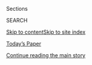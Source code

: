 <div id="app">

<div>

<div class="NYTAppHideMasthead css-zz1s19 e1suatyy0">

<div class="section css-ui9rw0 e1suatyy2">

<div class="css-11hrj97 er09x8g0">

<div class="css-6n7j50">

</div>

<span class="css-1dv1kvn">Sections</span>

<div class="css-10488qs">

<span class="css-1dv1kvn">SEARCH</span>

</div>

[Skip to content](#site-content)[Skip to site
index](#site-index)

</div>

<div class="css-10698na e1huz5gh0">

</div>

</div>

<div id="masthead-bar-one" class="section hasLinks css-15hmgas e1csuq9d3">

<div class="css-uqyvli e1csuq9d0">

</div>

<div class="css-1uqjmks e1csuq9d1">

</div>

<div class="css-9e9ivx">

[](https://myaccount.nytimes3xbfgragh.onion/auth/login?response_type=cookie&client_id=vi)

</div>

<div class="css-1bvtpon e1csuq9d2">

[Today’s Paper](https://www.nytimes3xbfgragh.onion/section/todayspaper)

</div>

</div>

</div>

</div>

<div data-aria-hidden="false">

<div id="site-content" data-role="main">

<div class="css-1ffjgkm">

</div>

<div id="top-wrapper" class="css-15p45cc eaca97t0" type="top">

<div id="top-slug" class="css-19x0jxb eaca97t1" hidden="">

Advertisement

</div>

[Continue reading the main
story](#after-top)

<div class="ad top-wrapper" style="text-align:center;height:100%;display:block;min-height:90px">

<div id="top" class="place-ad" data-position="top" data-size-key="top">

</div>

</div>

<div id="after-top">

</div>

</div>

<div id="collection-the-72218-issue" class="section css-15h4p1b e9abtgs0">

<div class="css-1j21atc e1svk9qx1">

<div class="css-fmiefx e1svk9qx2">

<div class="css-1hk7r2m eu54l5x0">

<div id="sponsor-wrapper" class="css-7a1pgi eaca97t0" type="sponsor" hidden="">

<div id="sponsor-slug" class="css-1l4mleb eaca97t1" hidden="">

Supported by

</div>

[Continue reading the main
story](#after-sponsor)

<div id="sponsor" class="ad sponsor-wrapper" style="text-align:left;height:100%;display:block">

</div>

<div id="after-sponsor">

</div>

</div>

</div>

### <span class="css-15smmd5 ezz4tcd1">[Magazine](/section/magazine)</span>

</div>

<div class="css-nfcc9b e1svk9qx3">

<div class="css-vl9dhg e1svk9qx5">

<div class="css-1nrhkj6 e1svk9qx6">

# The 7.22.18 Issue

<div class="follow-button-placeholder" data-collection-id="">

</div>

</div>

</div>

</div>

</div>

<div class="css-4svvz1 ekkqrpp0">

<div id="collection-highlights-container" class="section css-18l1u7x e46isfb1">

<div class="template-1 css-gfgt40 ekkqrpp1">

## Highlights

1.  ![<span class="css-13wzayb e1oaj3zl2"><span class="css-1dv1kvn">Credit</span>Damon
    Winter/The New York
    Times</span>](https://static01.graylady3jvrrxbe.onion/images/2018/07/22/magazine/22soros-slide-KXR2-promo/22soros-slide-KXR2-jumbo.png)
    
    <div class="css-gjijuv">
    
    ### Feature
    
    ## [George Soros Bet Big on Liberal Democracy. Now He Fears He Is Losing.](/2018/07/17/magazine/george-soros-democrat-open-society.html)
    
    His enemies paint him as all-powerful, but the billionaire
    philanthropist believes that his political legacy has never been in
    greater
    jeopardy.
    
    <span class="css-1oaezp0"></span><span class="css-1q6w006 e4e4i5l3"></span><span class="css-9voj2j">By
    <span class="css-1baulvz last-byline" itemprop="name">Michael
    Steinberger</span></span>
    
    </div>

2.  ![<span class="css-1samh1w e1oaj3zl2"><span class="css-1dv1kvn">Credit</span>Paola
    Kudacki for The New York
    Times</span>](https://static01.graylady3jvrrxbe.onion/images/2018/07/22/magazine/22mag-lee-image1/22mag-lee-image1-videoLarge.png)
    
    <div class="css-10wtrbd">
    
    ### Feature
    
    ## [Young Jean Lee’s Unsafe Spaces](/2018/07/18/magazine/young-jean-lees-unsafe-spaces.html)
    
    The first female Asian-American playwright on Broadway takes aim at
    identity and watches the audience
    squirm.
    
    <span class="css-1oaezp0"></span><span class="css-1q6w006 e4e4i5l3"></span><span class="css-9voj2j">By
    <span class="css-1baulvz last-byline" itemprop="name">Parul
    Sehgal</span></span>
    
    </div>

3.  ![<span class="css-1samh1w e1oaj3zl2"><span class="css-1dv1kvn">Credit</span>Lucas
    Foglia for The New York
    Times</span>](https://static01.graylady3jvrrxbe.onion/images/2018/07/22/magazine/22mag-water-image-slide-XZRC/22mag-water-image-slide-XZRC-videoLarge.jpg)
    
    <div class="css-10wtrbd">
    
    ### Feature
    
    ## [The Water Wars of Arizona](/2018/07/19/magazine/the-water-wars-of-arizona.html)
    
    Attracted by lax regulations, industrial agriculture has descended
    on a remote valley, depleting its aquifer — leaving many residents
    with no water at
    all.
    
    <span class="css-1oaezp0"></span><span class="css-1q6w006 e4e4i5l3"></span><span class="css-9voj2j">By
    <span class="css-1baulvz last-byline" itemprop="name">Noah Gallagher
    Shannon</span></span>
    
    </div>

4.  ![<span class="css-1samh1w e1oaj3zl2"><span class="css-1dv1kvn">Credit</span>Photo
    illustration by Nicolás Ortega. Source photographs from Getty
    Images.</span>](https://static01.graylady3jvrrxbe.onion/images/2018/07/22/magazine/22mag-firstwords-image1/22mag-firstwords-image1-videoLarge.png)
    
    <div class="css-10wtrbd">
    
    ### First Words
    
    ## [America Can Never Sort Out Whether ‘Socialism’ Is Marginal or Rising](/2018/07/17/magazine/america-can-never-sort-out-whether-socialism-is-marginal-or-rising.html)
    
    For more than a century, we’ve managed to think socialism is both a
    dead letter and the wave of the future — at the same
    time.
    
    <span class="css-1oaezp0"></span><span class="css-1q6w006 e4e4i5l3"></span><span class="css-9voj2j">By
    <span class="css-1baulvz last-byline" itemprop="name">Beverly
    Gage</span></span>
    
    </div>

</div>

<div class="css-1xdhyk6 e46isfb0">

<div class="css-zk12ih ef6si7p0">

1.  ### On Medicine
    
    ![<span class="css-2s0ord e1oaj3zl2"><span class="css-1dv1kvn">Credit</span>Photo
    illustration by Cristiana
    Couceiro</span>](https://static01.graylady3jvrrxbe.onion/images/2018/07/22/magazine/22mag-onmedicine-image1/22mag-onmedicine-image1-videoLarge-v2.png)
    
    <div class="css-10wtrbd">
    
    ## [What Can Odd, Interesting Medical Case Studies Teach Us?](/2018/07/17/magazine/what-can-odd-interesting-medical-case-studies-teach-us.html)
    
    Doctors can get so focused on explanation that they lose sight of
    the importance of
    description.
    
    <span class="css-me3p27"></span><span class="css-1q6w006 e4e4i5l3"></span><span class="css-9voj2j">By
    <span class="css-1baulvz last-byline" itemprop="name">Siddhartha
    Mukherjee</span></span>
    
    </div>

2.  ### The Ethicist
    
    ![<span class="css-2s0ord e1oaj3zl2"><span class="css-1dv1kvn">Credit</span>Tomi
    Um</span>](https://static01.graylady3jvrrxbe.onion/images/2018/07/22/magazine/22MagEthicist/22MagEthicist-videoLarge.png)
    
    <div class="css-10wtrbd">
    
    ## [How Can I Make My Partner’s Parents More Woke?](/2018/07/17/magazine/how-can-i-make-my-partners-parents-more-woke.html)
    
    The magazine’s Ethicist columnist on handling racially insensitive
    remarks from a partner’s parents and keeping a bad actor off the
    board of
    directors.
    
    <span class="css-me3p27"></span><span class="css-1q6w006 e4e4i5l3"></span><span class="css-9voj2j">By
    <span class="css-1baulvz last-byline" itemprop="name">Kwame Anthony
    Appiah</span></span>
    
    </div>

3.  ### Well
    
    ![<span class="css-2s0ord e1oaj3zl2"><span class="css-1dv1kvn">Credit</span>Illustration
    by Celia
    Jacobs</span>](https://static01.graylady3jvrrxbe.onion/images/2018/07/22/magazine/22mag-well-image1/22mag-well-image1-videoLarge.png)
    
    <div class="css-10wtrbd">
    
    ## [Parents Aren’t Good Judges of Their Kids’ Sugar Intake](/2018/07/19/well/parents-kids-sugar-food.html)
    
    Three-quarters of parents underestimated the total amount of sugar
    in common foods like juice, yogurt and
    pizza.
    
    <span class="css-me3p27"></span><span class="css-1q6w006 e4e4i5l3"></span><span class="css-9voj2j">By
    <span class="css-1baulvz last-byline" itemprop="name">Gretchen
    Reynolds</span></span>
    
    </div>

4.  ### Letter of Recommendation
    
    ![<span class="css-2s0ord e1oaj3zl2"><span class="css-1dv1kvn">Credit</span>Photo
    illustration by Ina
    Jang</span>](https://static01.graylady3jvrrxbe.onion/images/2018/07/22/magazine/22mag-LOR/22mag-LOR-videoLarge.png)
    
    <div class="css-10wtrbd">
    
    ## [Letter of Recommendation: Used Clothing](/2018/07/18/magazine/letter-of-recommendation-used-clothing.html)
    
    You might want to forget that a stranger once owned that jacket you
    bought — but you
    shouldn’t.
    
    <span class="css-me3p27"></span><span class="css-1q6w006 e4e4i5l3"></span><span class="css-9voj2j">By
    <span class="css-1baulvz last-byline" itemprop="name">Daniel
    Fromson</span></span>
    
    </div>

5.  ### Eat
    
    ![<span class="css-2s0ord e1oaj3zl2"><span class="css-1dv1kvn">Credit</span>Gentl
    and Hyers for The New York
    Times.</span>](https://static01.graylady3jvrrxbe.onion/images/2018/07/22/magazine/22mag-Eat-image1-promo/22mag-Eat-image1-videoLarge.jpg)
    
    <div class="css-10wtrbd">
    
    ## [The Case for Canned Tuna](/2018/07/17/magazine/the-case-for-canned-tuna.html)
    
    Tasting your way to a deeply summery
    salad.
    
    <span class="css-me3p27"></span><span class="css-1q6w006 e4e4i5l3"></span><span class="css-9voj2j">By
    <span class="css-1baulvz last-byline" itemprop="name">Tejal
    Rao</span></span>
    
    </div>

</div>

</div>

<div class="css-1xdhyk6 e46isfb0">

<div class="css-zk12ih ef6si7p0">

1.  ### Talk
    
    ![<span class="css-2s0ord e1oaj3zl2"><span class="css-1dv1kvn">Credit</span>Celeste
    Sloman for The New York
    Times</span>](https://static01.graylady3jvrrxbe.onion/images/2018/07/22/magazine/22mag-talk-image2/22mag-talk-image2-videoLarge.jpg)
    
    <div class="css-10wtrbd">
    
    ## [Parker Posey Still Loves Generation X](/2018/07/17/magazine/parker-posey-still-loves-generation-x.html)
    
    The actress and author on the precariousness of the movie business
    and shouting at people from her
    car.
    
    <span class="css-me3p27"></span><span class="css-1q6w006 e4e4i5l3"></span><span class="css-9voj2j">Interview
    by <span class="css-1baulvz last-byline" itemprop="name">Molly
    Lambert</span></span>
    
    </div>

2.  ### Tip
    
    ![<span class="css-2s0ord e1oaj3zl2"><span class="css-1dv1kvn">Credit</span>Illustration
    by
    Radio</span>](https://static01.graylady3jvrrxbe.onion/images/2018/07/22/magazine/22Tip-1/22Tip-1-videoLarge.jpg)
    
    <div class="css-10wtrbd">
    
    ## [How to Go Back to a Flip Phone](/2018/07/19/magazine/how-to-go-back-to-a-flip-phone.html)
    
    Wean yourself slowly from the smartphone. Pay more attention to
    geography.
    
    <span class="css-me3p27"></span><span class="css-1q6w006 e4e4i5l3"></span><span class="css-9voj2j">By
    <span class="css-1baulvz last-byline" itemprop="name">Malia
    Wollan</span></span>
    
    </div>

3.  ### Judge John Hodgman
    
    ![<span class="css-2s0ord e1oaj3zl2"><span class="css-1dv1kvn">Credit</span>Kyle
    Hilton</span>](https://static01.graylady3jvrrxbe.onion/images/2018/04/08/magazine/mag-hodgman-image/08mag-hodgman-videoLarge.png)
    
    <div class="css-10wtrbd">
    
    ## [Judge John Hodgman on Steampunk Convention Etiquette](/2018/07/19/magazine/judge-john-hodgman-on-steampunk-convention-etiquette.html)
    
    The complex mechanics of picking a
    costume.
    
    <span class="css-me3p27"></span><span class="css-1q6w006 e4e4i5l3"></span><span class="css-9voj2j">By
    <span class="css-1baulvz last-byline" itemprop="name">John
    Hodgman</span></span>
    
    </div>

4.  ### New Sentences
    
    ![<span class="css-2s0ord e1oaj3zl2"><span class="css-1dv1kvn">Credit</span></span>](https://static01.graylady3jvrrxbe.onion/images/2018/07/22/magazine/22mag-newsentences1/22mag-newsentences1-videoLarge.jpg)
    
    <div class="css-10wtrbd">
    
    ## [New Sentences: From Joseph O’Neill’s ‘Good Trouble’](/2018/07/18/magazine/new-sentences-from-joseph-oneills-good-trouble.html)
    
    The joys of a good parenthetical cannot be
    overstated.
    
    <span class="css-me3p27"></span><span class="css-1q6w006 e4e4i5l3"></span><span class="css-9voj2j">By
    <span class="css-1baulvz last-byline" itemprop="name">Sam
    Anderson</span></span>
    
    </div>

5.  ### Issue 7.22.18
    
    ![<span class="css-2s0ord e1oaj3zl2"><span class="css-1dv1kvn">Credit</span></span>](https://static01.graylady3jvrrxbe.onion/images/2018/04/27/magazine/mag-btc-Soros-promo/mag-btc-Soros-promo-videoLarge-v5.jpg)
    
    <div class="css-10wtrbd">
    
    ## [Behind the Cover: The Billionaire’s Losses](/2018/07/18/magazine/behind-the-cover-the-billionaires-losses.html)
    
    Inside the process for creating the covers of The New York Times
    Magazine. For this issue, an emotional portrait of George Soros
    staring off into the future.
    
    <span class="css-me3p27"></span>
    
    </div>

</div>

</div>

</div>

<div id="mid1-wrapper" class="css-1mn4oms eaca97t0" type="rank">

<div id="mid1-slug" class="css-1tag3rd eaca97t1">

Advertisement

</div>

[Continue reading the main
story](#after-mid1)

<div id="mid1" class="ad mid1-wrapper" style="text-align:center;height:100%;display:block">

</div>

<div id="after-mid1">

</div>

</div>

</div>

<div class="css-185go5a e1o5byef0">

<div class="css-15cbhtu">

  - [Latest](#stream-panel)
  - <span class="css-6n7j50">Search</span>
    <div class="control">
    <div class="label-container css-1dv1kvn">
    Search
    </div>
    <div class="css-wm4t3d">
    **<span id="clear-search-input" class="css-1dv1kvn">Clear this text
    input</span>
    </div>
    </div>
    <span class="css-1iovbfw"></span>

<div id="stream-panel" class="section css-8msx5b e1jz0cab1">

<div class="css-13mho3u">

1.  
    
    <div class="css-1cp3ece">
    
    <div class="css-1l4spti">
    
    [](/2018/07/19/magazine/poem-ongoing.html)
    
    <div class="css-79elbk">
    
    ![](https://static01.graylady3jvrrxbe.onion/images/2018/07/22/magazine/22mag-poem-image1/22mag-poem-image1-thumbWide-v2.png?quality=75&auto=webp&disable=upscale)
    
    </div>
    
    ### <span class="css-m70j1g">Poem</span>
    
    ## Poem: Ongoing
    
    Selected by RITA DOVE
    
    <div class="css-1m9admi ea5icrr0">
    
    By <span class="css-1n7hynb">Jenny Xie</span>
    
    </div>
    
    </div>
    
    <div class="css-1xu41bz e1xfvim33">
    
    </div>
    
    </div>

</div>

<div class="css-g6hk37 supplemental">

<div id="mid2-wrapper" class="css-10wkyv7 eaca97t0" type="lede">

<div id="mid2-slug" class="css-1tag3rd eaca97t1">

Advertisement

</div>

[Continue reading the main
story](#after-mid2)

<div id="mid2" class="ad mid2-wrapper" style="text-align:center;height:100%;display:block;min-height:250px">

</div>

<div id="after-mid2">

</div>

</div>

<div id="mktg-wrapper" class="css-oxle51 eaca97t0" type="mktg">

<div id="mktg-slug" class="css-1tag3rd eaca97t1">

Advertisement

</div>

[Continue reading the main
story](#after-mktg)

<div id="mktg" class="ad mktg-wrapper" style="text-align:center;height:100%;display:block">

</div>

<div id="after-mktg">

</div>

</div>

</div>

</div>

</div>

</div>

</div>

</div>

## Site Index

<div>

</div>

## Site Information Navigation

  - [© <span>2020</span> <span>The New York Times
    Company</span>](https://help.nytimes3xbfgragh.onion/hc/en-us/articles/115014792127-Copyright-notice)

<!-- end list -->

  - [NYTCo](https://www.nytco.com/)
  - [Contact
    Us](https://help.nytimes3xbfgragh.onion/hc/en-us/articles/115015385887-Contact-Us)
  - [Work with us](https://www.nytco.com/careers/)
  - [Advertise](https://nytmediakit.com/)
  - [T Brand Studio](http://www.tbrandstudio.com/)
  - [Your Ad
    Choices](https://www.nytimes3xbfgragh.onion/privacy/cookie-policy#how-do-i-manage-trackers)
  - [Privacy](https://www.nytimes3xbfgragh.onion/privacy)
  - [Terms of
    Service](https://help.nytimes3xbfgragh.onion/hc/en-us/articles/115014893428-Terms-of-service)
  - [Terms of
    Sale](https://help.nytimes3xbfgragh.onion/hc/en-us/articles/115014893968-Terms-of-sale)
  - [Site
    Map](https://spiderbites.nytimes3xbfgragh.onion)
  - [Help](https://help.nytimes3xbfgragh.onion/hc/en-us)
  - [Subscriptions](https://www.nytimes3xbfgragh.onion/subscription?campaignId=37WXW)

</div>

</div>

